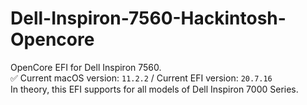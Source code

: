 # Dell-Inspiron-7560-Hackintosh-Opencore
OpenCore EFI for Dell Inspiron 7560.        
✅ Current macOS version: `11.2.2` / Current EFI version: `20.7.16`      
In theory, this EFI supports for all models of Dell Inspiron 7000 Series.

# 
